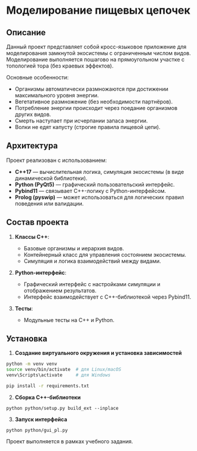 # Моделирование пищевых цепочек

## Описание

Данный проект представляет собой кросс-языковое приложение для моделирования замкнутой экосистемы с ограниченным числом видов. Моделирование выполняется пошагово на прямоугольном участке с топологией тора (без краевых эффектов).

Основные особенности:
- Организмы автоматически размножаются при достижении максимального уровня энергии.
- Вегетативное размножение (без необходимости партнёров).
- Потребление энергии происходит через поедание организмов других видов.
- Смерть наступает при исчерпании запаса энергии.
- Волки не едят капусту (строгие правила пищевой цепи).

## Архитектура

Проект реализован с использованием:
- **C++17** — вычислительная логика, симуляция экосистемы (в виде динамической библиотеки).
- **Python (PyQt5)** — графический пользовательский интерфейс.
- **Pybind11** — связывает C++-логику с Python-интерфейсом.
- **Prolog (pyswip)** — может использоваться для логических правил поведения или валидации.

## Состав проекта

1. **Классы C++**:
   - Базовые организмы и иерархия видов.
   - Контейнерный класс для управления состоянием экосистемы.
   - Симуляция и логика взаимодействий между видами.

2. **Python-интерфейс**:
   - Графический интерфейс с настройками симуляции и отображением результатов.
   - Интерфейс взаимодействует с C++-библиотекой через Pybind11.

3. **Тесты**:
   - Модульные тесты на C++ и Python.

## Установка

1. **Создание виртуального окружения и установка зависимостей**

```bash
python -m venv venv
source venv/bin/activate  # для Linux/macOS
venv\Scripts\activate     # для Windows

pip install -r requirements.txt
```

2. **Сборка C++-библиотеки**

```
python python/setup.py build_ext --inplace
```

3. **Запуск интерфейса**

```
python python/gui_pl.py
```

Проект выполняется в рамках учебного задания.
